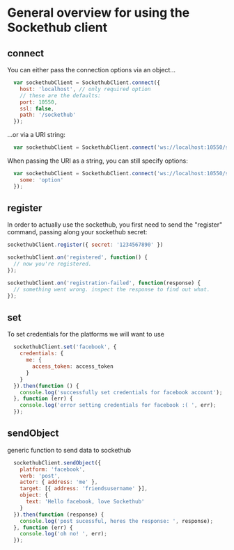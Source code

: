 # General overview for using the Sockethub client

## connect

You can either pass the connection options via an object...

```javascript
  var sockethubClient = SockethubClient.connect({
    host: 'localhost', // only required option
    // these are the defaults:
    port: 10550,
    ssl: false,
    path: '/sockethub'
  });
```

...or via a URI string:


```javascript
  var sockethubClient = SockethubClient.connect('ws://localhost:10550/sockethub');
```

When passing the URI as a string, you can still specify options:


```javascript
  var sockethubClient = SockethubClient.connect('ws://localhost:10550/sockethub', {
    some: 'option'
  });
```


## register

In order to actually use the sockethub, you first need to send the "register" command, passing along your sockethub secret:

```javascript
sockethubClient.register({ secret: '1234567890' })

sockethubClient.on('registered', function() {
  // now you're registered.
});

sockethubClient.on('registration-failed', function(response) {
  // something went wrong. inspect the response to find out what.
});
```


## set
To set credentials for the platforms we will want to use

```javascript
  sockethubClient.set('facebook', {
    credentials: {
      me: {
        access_token: access_token
      }
    }
  }).then(function () {
    console.log('successfully set credentials for facebook account');
  }, function (err) {
    console.log('error setting credentials for facebook :( ', err);
  });
```


## sendObject
generic function to send data to sockethub

```javascript
  sockethubClient.sendObject({
    platform: 'facebook',
    verb: 'post',
    actor: { address: 'me' },
    target: [{ address: 'friendsusername' }],
    object: {
      text: 'Hello facebook, love Sockethub'
    }
  }).then(function (response) {
    console.log('post sucessful, heres the response: ', response);
  }, function (err) {
    console.log('oh no! ', err);
  });
```

